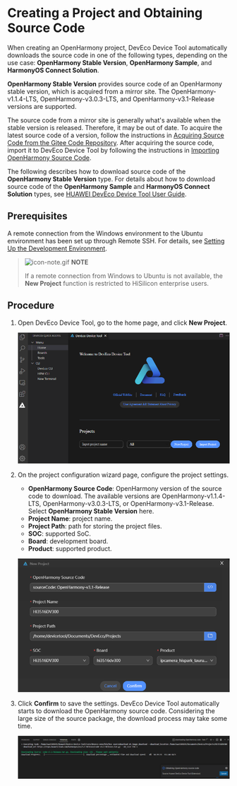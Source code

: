 # Creating a Project and Obtaining Source Code


When creating an OpenHarmony project, DevEco Device Tool automatically downloads the source code in one of the following types, depending on the use case: **OpenHarmony Stable Version**, **OpenHarmony Sample**, and **HarmonyOS Connect Solution**.


**OpenHarmony Stable Version** provides source code of an OpenHarmony stable version, which is acquired from a mirror site. The OpenHarmony-v1.1.4-LTS, OpenHarmony-v3.0.3-LTS, and OpenHarmony-v3.1-Release versions are supported.


The source code from a mirror site is generally what's available when the stable version is released. Therefore, it may be out of date. To acquire the latest source code of a version, follow the instructions in [Acquiring Source Code from the Gitee Code Repository](../get-code/sourcecode-acquire.md). After acquiring the source code, import it to DevEco Device Tool by following the instructions in [Importing OpenHarmony Source Code](https://device.harmonyos.com/en/docs/documentation/guide/open_project-0000001071680043).


The following describes how to download source code of the **OpenHarmony Stable Version** type. For details about how to download source code of the **OpenHarmony Sample** and **HarmonyOS Connect Solution** types, see [HUAWEI DevEco Device Tool User Guide](https://device.harmonyos.com/en/docs/documentation/guide/service_introduction-0000001050166905).


## Prerequisites

A remote connection from the Windows environment to the Ubuntu environment has been set up through Remote SSH. For details, see [Setting Up the Development Environment](quickstart-ide-env-win.md).

> ![icon-note.gif](public_sys-resources/icon-note.gif) **NOTE**
>
> If a remote connection from Windows to Ubuntu is not available, the **New Project** function is restricted to HiSilicon enterprise users.


## Procedure

1. Open DevEco Device Tool, go to the home page, and click **New Project**.

   ![en-us_image_0000001272258726](figures/en-us_image_0000001272258726.png)

2. On the project configuration wizard page, configure the project settings.
   - **OpenHarmony Source Code**: OpenHarmony version of the source code to download. The available versions are OpenHarmony-v1.1.4-LTS, OpenHarmony-v3.0.3-LTS, or OpenHarmony-v3.1-Release. Select **OpenHarmony Stable Version** here.
   - **Project Name**: project name.
   - **Project Path**: path for storing the project files.
   - **SOC**: supported SoC.
   - **Board**: development board.
   - **Product**: supported product.

   ![en-us_image_0000001338187673](figures/en-us_image_0000001338187673.png)

3. Click **Confirm** to save the settings. DevEco Device Tool automatically starts to download the OpenHarmony source code. Considering the large size of the source package, the download process may take some time.

   ![en-us_image_0000001338536201](figures/en-us_image_0000001338536201.png)
